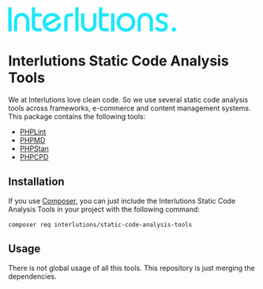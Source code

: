 ![Interlutions Logo](logo.svg "Interlutions")

Interlutions Static Code Analysis Tools
========================================

We at Interlutions love clean code. So we use several static code analysis tools across frameworks, e-commerce 
and content management systems. This package contains the following tools:
- [PHPLint][1]
- [PHPMD][2]
- [PHPStan][3]
- [PHPCPD][4]

## Installation

If you use [Composer][5], you can just include the Interlutions Static Code Analysis Tools in your project with 
the following command:

    composer req interlutions/static-code-analysis-tools

## Usage
There is not global usage of all this tools. This repository is just merging the dependencies.

[1]: https://github.com/overtrue/phplint
[2]: https://github.com/phpmd/phpmd
[3]: https://github.com/phpstan/phpstan
[4]: https://github.com/sebastianbergmann/phpcpd
[5]: https://getcomposer.org/
